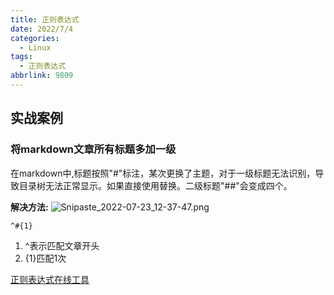 ```yaml
---
title: 正则表达式
date: 2022/7/4
categories:
  - Linux
tags:
  - 正则表达式
abbrlink: 9809
---
```


## 实战案例
### 将markdown文章所有标题多加一级

在markdown中,标题按照"#"标注，某次更换了主题，对于一级标题无法识别，导致目录树无法正常显示。如果直接使用替换。二级标题"##"会变成四个。

**解决方法:**
![Snipaste_2022-07-23_12-37-47.png](https://s2.loli.net/2022/07/23/NOHAYuUkEDhwS6T.png)

```
^#{1}
```
1. ^表示匹配文章开头
2. {1}匹配1次

[正则表达式在线工具](https://c.runoob.com/front-end/854/)
